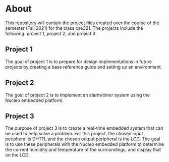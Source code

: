 # About
  This repository will contain the project files created over the course of the semester (Fall 2021) for the class cse321. 
  The projects include the following: project 1, project 2, and project 3.
  
## Project 1
  The goal of project 1 is to prepare for design implementations in future projects by creating a base reference guide and setting up an environment.
    
## Project 2
  The goal of project 2 is to implement an alarm/timer system using the Nucleo embedded platform.
    
## Project 3
  The purpose of project 3 is to create a real-time embedded system that can be used to help solve a problem. 
  For this project, the chosen input peripheral is DHT11, and the chosen output peripheral is the LCD. The goal is to use these peripherals with the Nucleo embedded platform to determine the current humidity and temperature of the surroundings, and display that on the LCD.
